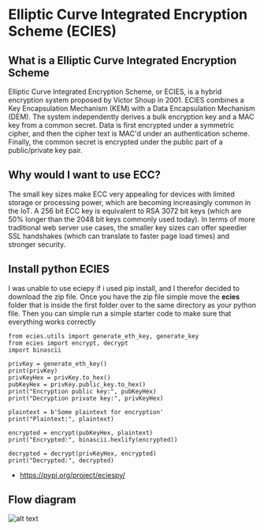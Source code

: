 # Elliptic Curve Integrated Encryption Scheme (ECIES)

## What is a Elliptic Curve Integrated Encryption Scheme
Elliptic Curve Integrated Encryption Scheme, or ECIES, is a hybrid encryption system proposed by Victor Shoup in 2001. ECIES combines a Key Encapsulation Mechanism (KEM) with a Data Encapsulation Mechanism (DEM). The system independently derives a bulk encryption key and a MAC key from a common secret. Data is first encrypted under a symmetric cipher, and then the cipher text is MAC'd under an authentication scheme. Finally, the common secret is encrypted under the public part of a public/private key pair.

## Why would I want to use ECC?
The small key sizes make ECC very appealing for devices with limited storage or processing power, which are becoming increasingly common in the IoT. A 256 bit ECC key is equivalent to RSA 3072 bit keys (which are 50% longer than the 2048 bit keys commonly used today). In terms of more traditional web server use cases, the smaller key sizes can offer speedier SSL handshakes (which can translate to faster page load times) and stronger security.


## Install python ECIES
I was unable to use eciepy if i used pip install, and I therefor decided to download the zip file. Once you have the zip file simple move the **ecies** folder that is inside the first folder over to the same directory as your python file. Then you can simple run a simple starter code to make sure that everything works correctly
 ```
from ecies.utils import generate_eth_key, generate_key
from ecies import encrypt, decrypt
import binascii

privKey = generate_eth_key()
print(privKey)
privKeyHex = privKey.to_hex()
pubKeyHex = privKey.public_key.to_hex()
print("Encryption public key:", pubKeyHex)
print("Decryption private key:", privKeyHex)

plaintext = b'Some plaintext for encryption'
print("Plaintext:", plaintext)

encrypted = encrypt(pubKeyHex, plaintext)
print("Encrypted:", binascii.hexlify(encrypted))

decrypted = decrypt(privKeyHex, encrypted)
print("Decrypted:", decrypted)
 ```
 
 - https://pypi.org/project/eciespy/
 
 ## Flow diagram 
 ![alt text](https://github.com/gudbrandsc/ECIES-project/blob/master/1_A3yiRaX7xBPBsovR_NyuVQ.png "Logo Title Text 1")

